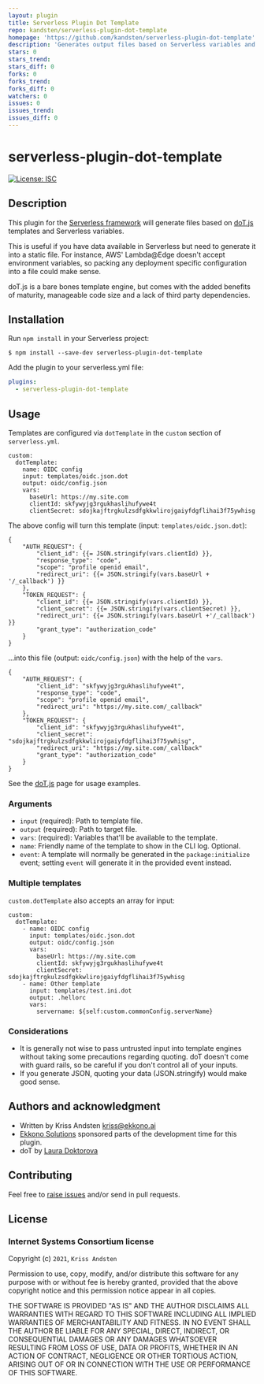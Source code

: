```yaml
---
layout: plugin
title: Serverless Plugin Dot Template
repo: kandsten/serverless-plugin-dot-template
homepage: 'https://github.com/kandsten/serverless-plugin-dot-template'
description: 'Generates output files based on Serverless variables and doT templates'
stars: 0
stars_trend: 
stars_diff: 0
forks: 0
forks_trend: 
forks_diff: 0
watchers: 0
issues: 0
issues_trend: 
issues_diff: 0
---
```



# serverless-plugin-dot-template

[![License: ISC](https://img.shields.io/badge/License-ISC-blue.svg)](https://opensource.org/licenses/ISC)

## Description
This plugin for the [Serverless framework](http://www.serverless.com/) will generate files
based on [doT.js](http://olado.github.io/doT/) templates and Serverless variables.

This is useful if you have data available in Serverless but need to generate it into a static
file. For instance, AWS' Lambda@Edge doesn't accept environment variables, so packing any
deployment specific configuration into a file could make sense.

doT.js is a bare bones template engine, but comes with the added benefits of maturity, manageable
code size and a lack of third party dependencies. 

## Installation
Run `npm install` in your Serverless project:

```
$ npm install --save-dev serverless-plugin-dot-template
```

Add the plugin to your serverless.yml file:
```yml
plugins:
  - serverless-plugin-dot-template
```


## Usage

Templates are configured via `dotTemplate` in the `custom` section of `serverless.yml`. 

```
custom:
  dotTemplate:
    name: OIDC config
    input: templates/oidc.json.dot
    output: oidc/config.json
    vars:
      baseUrl: https://my.site.com
      clientId: skfywyjg3rgukhaslihufywe4t
      clientSecret: sdojkajftrgkulzsdfgkkwlirojgaiyfdgflihai3f75ywhisg
```

The above config will turn this template (input: `templates/oidc.json.dot`):

```
{
    "AUTH_REQUEST": {
        "client_id": {{= JSON.stringify(vars.clientId) }},
        "response_type": "code",
        "scope": "profile openid email",
        "redirect_uri": {{= JSON.stringify(vars.baseUrl + '/_callback') }}
    },
    "TOKEN_REQUEST": {
        "client_id": {{= JSON.stringify(vars.clientId) }},
        "client_secret": {{= JSON.stringify(vars.clientSecret) }},
        "redirect_uri": {{= JSON.stringify(vars.baseUrl +'/_callback') }}
        "grant_type": "authorization_code"
    }
}
```

...into this file (output: `oidc/config.json`) with the help of the `vars`.

```
{
    "AUTH_REQUEST": {
        "client_id": "skfywyjg3rgukhaslihufywe4t",
        "response_type": "code",
        "scope": "profile openid email",
        "redirect_uri": "https://my.site.com/_callback"
    },
    "TOKEN_REQUEST": {
        "client_id": "skfywyjg3rgukhaslihufywe4t",
        "client_secret": "sdojkajftrgkulzsdfgkkwlirojgaiyfdgflihai3f75ywhisg",
        "redirect_uri": "https://my.site.com/_callback"
        "grant_type": "authorization_code"
    }
}
```

See the [doT.js](http://olado.github.io/doT/index.html) page for usage examples.

### Arguments
* `input` (required): Path to template file.
* `output` (required): Path to target file.
* `vars`: (required): Variables that'll be available to the template.
* `name`: Friendly name of the template to show in the CLI log. Optional.
* `event`: A template will normally be generated in the `package:initialize` event;
setting `event` will generate it in the provided event instead.

### Multiple templates
`custom.dotTemplate` also accepts an array for input:
```
custom:
  dotTemplate:
    - name: OIDC config
      input: templates/oidc.json.dot
      output: oidc/config.json
      vars:
        baseUrl: https://my.site.com
        clientId: skfywyjg3rgukhaslihufywe4t
        clientSecret: sdojkajftrgkulzsdfgkkwlirojgaiyfdgflihai3f75ywhisg
    - name: Other template
      input: templates/test.ini.dot
      output: .hellorc
      vars:
        servername: ${self:custom.commonConfig.serverName}
```

### Considerations
* It is generally not wise to pass untrusted input into template engines without taking some 
precautions regarding quoting. doT doesn't come with guard rails, so be careful if you don't
control all of your inputs.
* If you generate JSON, quoting your data (JSON.stringify) would make good sense.

## Authors and acknowledgment
* Written by Kriss Andsten <kriss@ekkono.ai>
* [Ekkono Solutions](https://www.ekkono.ai) sponsored parts of the development time for this plugin.
* doT by [Laura Doktorova](https://github.com/olado)

## Contributing
Feel free to [raise issues](https://github.com/kandsten/serverless-plugin-dot-template/issues)
and/or send in pull requests.

## License
### Internet Systems Consortium license

Copyright (c) `2021`, `Kriss Andsten`

Permission to use, copy, modify, and/or distribute this software for any purpose
with or without fee is hereby granted, provided that the above copyright notice
and this permission notice appear in all copies.

THE SOFTWARE IS PROVIDED "AS IS" AND THE AUTHOR DISCLAIMS ALL WARRANTIES WITH
REGARD TO THIS SOFTWARE INCLUDING ALL IMPLIED WARRANTIES OF MERCHANTABILITY AND
FITNESS. IN NO EVENT SHALL THE AUTHOR BE LIABLE FOR ANY SPECIAL, DIRECT,
INDIRECT, OR CONSEQUENTIAL DAMAGES OR ANY DAMAGES WHATSOEVER RESULTING FROM LOSS
OF USE, DATA OR PROFITS, WHETHER IN AN ACTION OF CONTRACT, NEGLIGENCE OR OTHER
TORTIOUS ACTION, ARISING OUT OF OR IN CONNECTION WITH THE USE OR PERFORMANCE OF
THIS SOFTWARE.
